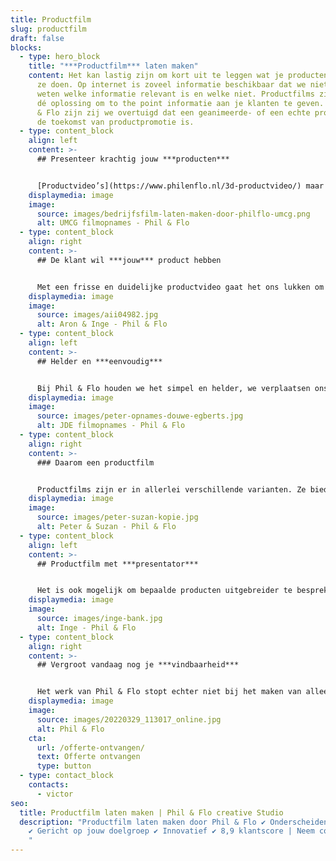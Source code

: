 ```yaml
---
title: Productfilm
slug: productfilm
draft: false
blocks:
  - type: hero_block
    title: "***Productfilm*** laten maken"
    content: Het kan lastig zijn om kort uit te leggen wat je producten zijn en wat
      ze doen. Op internet is zoveel informatie beschikbaar dat we niet meer
      weten welke informatie relevant is en welke niet. Productfilms zijn daarom
      dé oplossing om to the point informatie aan je klanten te geven. Bij Phil
      & Flo zijn zij we overtuigd dat een geanimeerde- of een echte productfilm
      de toekomst van productpromotie is.
  - type: content_block
    align: left
    content: >-
      ## Presenteer krachtig jouw ***producten***


      [Productvideo’s](https://www.philenflo.nl/3d-productvideo/) maar ook uitlegvideo’s: we kunnen ze allemaal een stuk simpeler en aantrekkelijker maken door ze te animeren in [2D](https://www.philenflo.nl/2d-animatie/), [3D](https://www.philenflo.nl/3-d-animatie-laten-maken/) of op een geweldige manier in beeld te brengen. Een productfilm biedt uitgebreide mogelijkheden om in minder tijd (soms slechts 15 seconden) meer informatie te presenteren dan in een producttekst. Met een productfilm van Phil & Flo vinden jouw klanten met slechts één klik alle informatie over het juiste product.
    displaymedia: image
    image:
      source: images/bedrijfsfilm-laten-maken-door-philflo-umcg.png
      alt: UMCG filmopnames - Phil & Flo
  - type: content_block
    align: right
    content: >-
      ## De klant wil ***jouw*** product hebben


      Met een frisse en duidelijke productvideo gaat het ons lukken om jouw product stevig(er) in de markt te zetten én maken we je klanten enthousiast. Een uitlegvideo laat namelijk zien dat je deskundig bent. Samen kijken we wat je doel en wie je doelgroep is. Wat wil je precies bereiken met je [animatie](https://www.philenflo.nl/oplossingen/animatie-laten-maken/) of film? En op welke toon communiceren we dan? Waar heeft je klant behoefte aan en wat vinden zij leuk?
    displaymedia: image
    image:
      source: images/aii04982.jpg
      alt: Aron & Inge - Phil & Flo
  - type: content_block
    align: left
    content: >-
      ## Helder en ***eenvoudig***


      Bij Phil & Flo houden we het simpel en helder, we verplaatsen ons in je klant en we onderzoeken wat voor hen belangrijk is. De klant is immers koning en diegene die jouw product(en) wil kopen. Een productfilm leent zich ook uitstekend om je huisstijl in te verwerken. Klanten associëren namelijk bepaalde kleuren of karakters vrij snel met jouw organisatie. Onze productfilms zijn scherp, creatief en conversie verhogend. Hoe duidelijker en aantrekkelijker het verhaal, des te makkelijker verkoop jij je producten.
    displaymedia: image
    image:
      source: images/peter-opnames-douwe-egberts.jpg
      alt: JDE filmopnames - Phil & Flo
  - type: content_block
    align: right
    content: >-
      ### Daarom een productfilm


      Productfilms zijn er in allerlei verschillende varianten. Ze bieden je de mogelijkheid om productvoordelen to the point echt tot leven te brengen. Met een animatie kun je jouw product in 15 seconden presenteren en tegelijkertijd ook nog eens in jouw herkenbare huisstijl. Hier mee geef je jouw klant alle relevante informatie uit een producttekst op een krachtige en bondige manier.
    displaymedia: image
    image:
      source: images/peter-suzan-kopie.jpg
      alt: Peter & Suzan - Phil & Flo
  - type: content_block
    align: left
    content: >-
      ## Productfilm met ***presentator***


      Het is ook mogelijk om bepaalde producten uitgebreider te bespreken. Beeld je bijvoorbeeld het volgende eens in: we starten met een close-up van een nieuw product, dit product moet hét product van het nieuwe seizoen worden. Vervolgens zoomen we uit en is een medewerker te zien die alle functionaliteiten en specificaties van jouw product laat zien en gaat uitleggen.
    displaymedia: image
    image:
      source: images/inge-bank.jpg
      alt: Inge - Phil & Flo
  - type: content_block
    align: right
    content: >-
      ## Vergroot vandaag nog je ***vindbaarheid***


      Het werk van Phil & Flo stopt echter niet bij het maken van alleen een film. Voorafgaand aan het produceren van je productfilm denken wij ook mee over hoe we jouw productvideo goed vindbaar kunnen maken. Het belangrijkste is natuurlijk dat zoveel mogelijk relevante mensen jouw producten in de productfilm te zien krijgen. Wil jij ook jouw producten op dé nieuwe manier presenteren? Neem contact met ons op en kom vandaag nog alles te weten over een productfilm. Wij hebben voor alle producten een passende film!
    displaymedia: image
    image:
      source: images/20220329_113017_online.jpg
      alt: Phil & Flo
    cta:
      url: /offerte-ontvangen/
      text: Offerte ontvangen
      type: button
  - type: contact_block
    contacts:
      - victor
seo:
  title: Productfilm laten maken | Phil & Flo creative Studio
  description: "Productfilm laten maken door Phil & Flo ✔ Onderscheidende content
    ✔ Gericht op jouw doelgroep ✔ Innovatief ✔ 8,9 klantscore | Neem contact op.
    "
---
```

